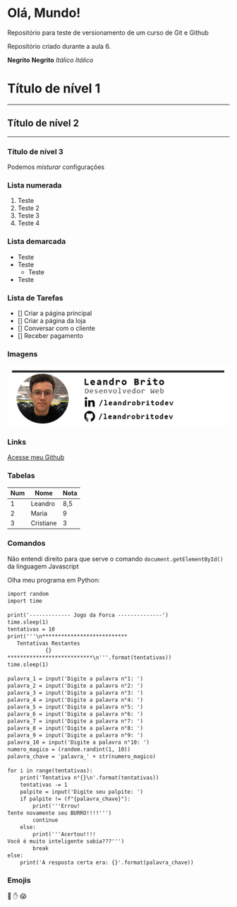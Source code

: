 # Olá, Mundo!
 Repositório para teste de versionamento de  um curso de Git e Github

 Repositório criado durante a aula 6.

**Negrito**
__Negrito__
*Itálico*
_Itálico_

# Título de nível 1
---
## Título de nível 2
***
### Título de nível 3

Podemos _*misturar*_ configurações

### Lista numerada

1. Teste 
1. Teste 2
1. Teste 3
1. Teste 4

### Lista demarcada

* Teste
* Teste
    * Teste
* Teste

### Lista de Tarefas
- [] Criar a página principal
- [] Criar a página da loja
- [] Conversar com o cliente
- [] Receber pagamento

### Imagens
![Assinatura](site-exemplo/img/assinatura-projeto.png)

### Links
[Acesse meu Github](https://github.com/leandrobritodev)

### Tabelas
Num | Nome | Nota
---|---|---
1 | Leandro | 8,5
2 | Maria | 9
3 | Cristiane | 3

### Comandos
Não entendi direito para que serve o comando `document.getElementById()` da linguagem Javascript

Olha meu programa em Python:
```
import random
import time

print('------------- Jogo da Forca --------------')
time.sleep(1)
tentativas = 10
print('''\n***************************
   Tentativas Restantes
            {}
***************************\n'''.format(tentativas))
time.sleep(1)

palavra_1 = input('Digite a palavra n°1: ')
palavra_2 = input('Digite a palavra n°2: ')
palavra_3 = input('Digite a palavra n°3: ')
palavra_4 = input('Digite a palavra n°4: ')
palavra_5 = input('Digite a palavra n°5: ')
palavra_6 = input('Digite a palavra n°6: ')
palavra_7 = input('Digite a palavra n°7: ')
palavra_8 = input('Digite a palavra n°8: ')
palavra_9 = input('Digite a palavra n°9: ')
palavra_10 = input('Digite a palavra n°10: ')
numero_magico = (random.randint(1, 10))
palavra_chave = 'palavra_' + str(numero_magico)

for i in range(tentativas):
    print('Tentativa n°{}\n'.format(tentativas))
    tentativas -= 1
    palpite = input('Digite seu palpite: ')
    if palpite != (f"{palavra_chave}"):
        print('''Errou!
Tente novamente seu BURRO!!!!''')
        continue
    else:
        print('''Acertou!!!!
Você é muito inteligente sabia???''')
        break
else:
    print('A resposta certa era: {}'.format(palavra_chave))

```

### Emojis
:vulcan_salute:
:hand:
:scream:
